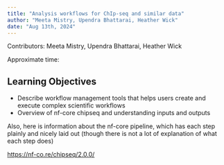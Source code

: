 ```yaml
---
title: "Analysis workflows for ChIp-seq and similar data"
author: "Meeta Mistry, Upendra Bhattarai, Heather Wick"
date: "Aug 13th, 2024"
---
```


Contributors: Meeta Mistry, Upendra Bhattarai, Heather Wick

Approximate time: 

## Learning Objectives

* Describe workflow management tools that helps users create and execute complex scientific workflows
* Overview of nf-core chipseq and understanding inputs and outputs


Also, here is information about the nf-core pipeline, which has each step plainly and nicely laid out (though there is not a lot of explanation of what each step does)

https://nf-co.re/chipseq/2.0.0/




